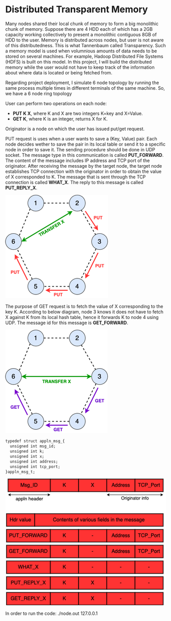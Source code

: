 # Distributed Transparent Memory

Many nodes shared their local chunk of memory to form a big monolithic chunk of memory. Suppose there are 4 HDD each of which has a 2GB capacity working collectively to present a monolithic contiguous 8GB of HDD
to the user. Memory is distributed across nodes, but user is not aware of this distributedness. This is what Tannenbaum called Transparency. Such a memory model is used when volumnious amounts of data needs to be stored on several machines. For example, Hadoop Distributed File Systems (HDFS) is built on this model. In this project, I will build the distributed memory while the user would not have to keep track of the information about where data is located or being fetched from.

Regarding project deployment, I simulate 6 node topology by running the same process multiple times in different terminals of the same machine. So, we have a 6 node ring topology

User can perform two operations on each node:
* **PUT K X**, where K and X are two integers K=key and X=Value.
* **GET K**, where K is an integer, returns X for K.

Originator is a node on which the user has issued put/get request.

PUT request is uses when a user wants to save a (Key, Value) pair. Each node decides wether to save the pair in its local table or send it to a specific node in order to save it. The sending procedure should be done in UDP socket. The message type in this communication is called **PUT_FORWARD**. The content of the message includes IP address and TCP port of the originator. After receiving the message by the target node, the target node establishes TCP connection with the originator in order to obtain the value of X corresponded to K. The message that is sent through the TCP connection is called **WHAT_X**. The reply to this message is called **PUT_REPLY_X**.

![diagram](data/put.png)

The purpose of GET request is to fetch the value of X corresponding to the key K. According to below diagram, node 3 knows it does not have to fetch X against K from its local hash table, hence it forwards K to node 4 using UDP. The message id for this message is **GET_FORWARD**.

![diagram](data/get.png)


```
typedef struct appln_msg_{
  unsigned int msg_id;
  unsigned int k;
  unsigned int x;
  unsigned int address;
  unsigned int tcp_port;
}appln_msg_t;

```

![diagram](data/message.png)

In order to run the code:
./node.out 127.0.0.1 <Own UDP port> <Sucessor UDP prot> <Own TCP Port>
